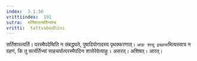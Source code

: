 ```yaml
---
index:  3.1.56
vrittiindex:  191
sutra:  सर्तिशास्त्यर्तिभ्यश्च
vritti:  tattvabodhini 
---
```


सर्तिशास्त्यर्ति। परस्मैपदेष्विति न संबद्ध्यते, पुषादियोगादस्य पृथक्करणात्। `आङः शासु इच्छाया`मित्यस्यात्र न ग्रहणं, कि तु सर्त्यर्तिभ्यां साहचर्यात्परस्मैपदिनः शासेरेवेत्याहुः। असरत्। अशिषत्। आरत्।

